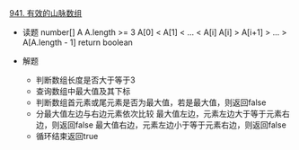 [941. 有效的山脉数组](https://leetcode-cn.com/problems/valid-mountain-array/)

- 读题
    number[] A
    A.length >= 3
    A[0] < A[1] < ... < A[i]
    A[i] > A[i+1] > ... > A[A.length - 1]
    return boolean

- 解题
    - 判断数组长度是否大于等于3
    - 查询数组中最大值及其下标
    - 判断数组首元素或尾元素是否为最大值，若是最大值，则返回false
    - 分最大值左边与右边元素依次比较
        最大值左边，元素左边大于等于元素右边，则返回false
        最大值右边，元素左边小于等于元素右边，则返回false
    - 循环结束返回true